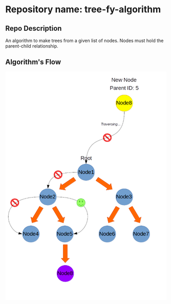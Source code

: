 # Repository name: tree-fy-algorithm

## Repo Description
An algorithm to make trees from a given list of nodes. Nodes must hold the parent-child relationship.

## Algorithm's Flow
![Algorithm's Flow](https://raw.githubusercontent.com/kamyar-nemati/tree-fy-algorithm/master/tree-fy-algorithm-flow.png "Algorithm's Flow")
